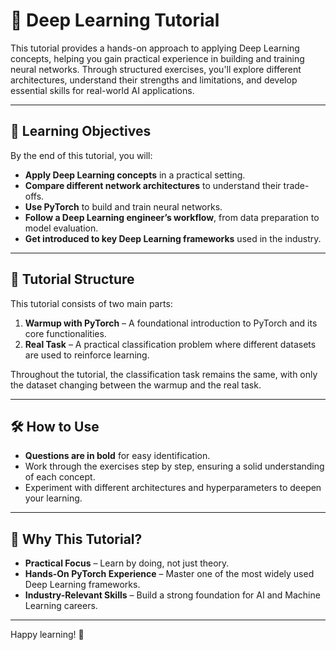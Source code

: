 # 🚀 Deep Learning Tutorial  

This tutorial provides a hands-on approach to applying Deep Learning concepts, helping you gain practical experience in building and training neural networks. Through structured exercises, you'll explore different architectures, understand their strengths and limitations, and develop essential skills for real-world AI applications.  

---

## 🌟 Learning Objectives  

By the end of this tutorial, you will:  
- **Apply Deep Learning concepts** in a practical setting.  
- **Compare different network architectures** to understand their trade-offs.  
- **Use PyTorch** to build and train neural networks.  
- **Follow a Deep Learning engineer’s workflow**, from data preparation to model evaluation.  
- **Get introduced to key Deep Learning frameworks** used in the industry.  

---

## 📖 Tutorial Structure  

This tutorial consists of two main parts:  
1. **Warmup with PyTorch** – A foundational introduction to PyTorch and its core functionalities.  
2. **Real Task** – A practical classification problem where different datasets are used to reinforce learning.  

Throughout the tutorial, the classification task remains the same, with only the dataset changing between the warmup and the real task.  

---

## 🛠️ How to Use  

- **Questions are in bold** for easy identification.  
- Work through the exercises step by step, ensuring a solid understanding of each concept.  
- Experiment with different architectures and hyperparameters to deepen your learning.  

---

## 🚀 Why This Tutorial?  

- **Practical Focus** – Learn by doing, not just theory.  
- **Hands-On PyTorch Experience** – Master one of the most widely used Deep Learning frameworks.  
- **Industry-Relevant Skills** – Build a strong foundation for AI and Machine Learning careers.  

---

Happy learning! 🚀  